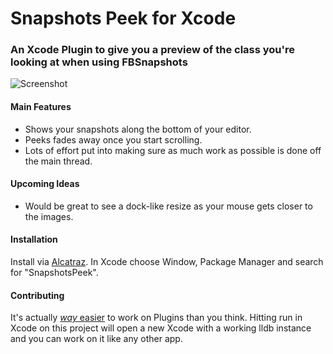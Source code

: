 # Snapshots Peek for Xcode

### An Xcode Plugin to give you a preview of the class you're looking at when using FBSnapshots

![Screenshot](https://raw.githubusercontent.com/orta/Snapshots-Peek/master/web/snapshot-peek.jpg)

#### Main Features

* Shows your snapshots along the bottom of your editor.
* Peeks fades away once you start scrolling.
* Lots of effort put into making sure as much work as possible is done off the main thread.

#### Upcoming Ideas

* Would be great to see a dock-like resize as your mouse gets closer to the images.

#### Installation

Install via [Alcatraz](http://alcatraz.io/). In Xcode choose Window, Package Manager and search for "SnapshotsPeek".

#### Contributing

It's actually [_way_ easier](http://artsy.github.io/blog/2014/06/17/building-the-xcode-plugin-snapshots/) to work on Plugins than you think. Hitting run in Xcode on this project will open a new Xcode with a working lldb instance and you can work on it like any other app.
